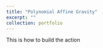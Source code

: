 ```yaml
---
title: "Polynomial Affine Gravity"
excerpt: ""
collection: portfolio
---
```


This is how to build the action 
